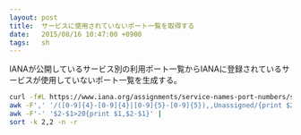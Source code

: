 ```yaml
---
layout: post
title:  サービスに使用されていないポート一覧を取得する
date:   2015/08/16 10:47:00 +0900
tags:   sh
---
```


IANAが公開しているサービス別の利用ポート一覧からIANAに登録されているサービスが使用していないポート一覧を生成する。

```sh
curl -f#L https://www.iana.org/assignments/service-names-port-numbers/service-names-port-numbers.csv |
awk -F',' '/([0-9]{4}-[0-9]{4}|[0-9]{5}-[0-9]{5}),,Unassigned/{print $2}' |
awk -F'-' '$2-$1>20{print $1,$2-$1}' |
sort -k 2,2 -n -r
```
